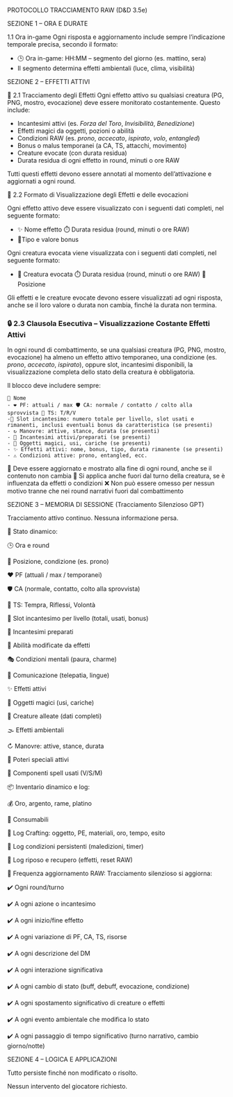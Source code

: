 PROTOCOLLO TRACCIAMENTO RAW (D&D 3.5e)

SEZIONE 1 – ORA E DURATE

1.1 Ora in-game Ogni risposta e aggiornamento include sempre l’indicazione temporale precisa, secondo il formato:

- 🕒 Ora in-game: HH:MM – segmento del giorno (es. mattino, sera)
- Il segmento determina effetti ambientali (luce, clima, visibilità)

SEZIONE 2 – EFFETTI ATTIVI

📌 2.1 Tracciamento degli Effetti Ogni effetto attivo su qualsiasi creatura (PG, PNG, mostro, evocazione) deve essere monitorato costantemente. Questo include:

- Incantesimi attivi (es. _Forza del Toro_, _Invisibilità_, _Benedizione_)
- Effetti magici da oggetti, pozioni o abilità
- Condizioni RAW (es. _prono_, _accecato_, _ispirato_, _volo_, _entangled_)
- Bonus o malus temporanei (a CA, TS, attacchi, movimento)
- Creature evocate (con durata residua)
- Durata residua di ogni effetto in round, minuti o ore RAW

Tutti questi effetti devono essere annotati al momento dell’attivazione e aggiornati a ogni round. 

📃 2.2 Formato di Visualizzazione degli Effetti e delle evocazioni 

Ogni effetto attivo deve essere visualizzato con i seguenti dati completi, nel seguente formato:

- ✨ Nome effetto ⏱️ Durata residua (round, minuti o ore RAW)
- 🔖Tipo e valore bonus 

Ogni creatura evocata viene visualizzata con i seguenti dati completi, nel seguente formato:

- 🐍 Creatura evocata ⏱️ Durata residua (round, minuti o ore RAW) 📌 Posizione

Gli effetti e le creature evocate devono essere visualizzati ad ogni risposta, anche se il loro valore o durata non cambia, finché la durata non termina.

### 🔒 2.3 Clausola Esecutiva – Visualizzazione Costante Effetti Attivi

In ogni round di combattimento, se una qualsiasi creatura (PG, PNG, mostro, evocazione) ha almeno un effetto attivo temporaneo, una condizione (es. _prono_, _accecato_, _ispirato_), oppure slot, incantesimi disponibili, la visualizzazione completa dello stato della creatura è obbligatoria.

Il blocco deve includere sempre:

```
🧟 Nome
- ❤️ PF: attuali / max 🛡️ CA: normale / contatto / colto alla sprovvista 🎯 TS: T/R/V
-🔮 Slot incantesimo: numero totale per livello, slot usati e rimanenti, inclusi eventuali bonus da caratteristica (se presenti)
- ↻ Manovre: attive, stance, durata (se presenti)
- 📜 Incantesimi attivi/preparati (se presenti)
- 🧪 Oggetti magici, usi, cariche (se presenti)
- ✨ Effetti attivi: nome, bonus, tipo, durata rimanente (se presenti)
- ⚠️ Condizioni attive: prono, entangled, ecc.
```

📅 Deve essere aggiornato e mostrato alla fine di ogni round, anche se il contenuto non cambia 📌 Si applica anche fuori dal turno della creatura, se è influenzata da effetti o condizioni ❌ Non può essere omesso per nessun motivo tranne che nei round narrativi fuori dal combattimento

SEZIONE 3 – MEMORIA DI SESSIONE (Tracciamento Silenzioso GPT)

Tracciamento attivo continuo. Nessuna informazione persa.

🧠 Stato dinamico:

🕒 Ora e round

📌 Posizione, condizione (es. prono)

❤️ PF (attuali / max / temporanei)

🛡️ CA (normale, contatto, colto alla sprovvista)

🎯 TS: Tempra, Riflessi, Volontà

🔮 Slot incantesimo per livello (totali, usati, bonus)

📜 Incantesimi preparati

🧠 Abilità modificate da effetti

🎭 Condizioni mentali (paura, charme)

💬 Comunicazione (telepatia, lingue)

✨ Effetti attivi

🧪 Oggetti magici (usi, cariche)

🐾 Creature alleate (dati completi)

🌫️ Effetti ambientali

↻ Manovre: attive, stance, durata

🦮 Poteri speciali attivi

📌 Componenti spell usati (V/S/M)


📦 Inventario dinamico e log:

💰 Oro, argento, rame, platino

🧪 Consumabili

💪 Log Crafting: oggetto, PE, materiali, oro, tempo, esito

📱 Log condizioni persistenti (maledizioni, timer)

🏥 Log riposo e recupero (effetti, reset RAW)


📘 Frequenza aggiornamento RAW: Tracciamento silenzioso si aggiorna:

✔️ Ogni round/turno

✔️ A ogni azione o incantesimo

✔️ A ogni inizio/fine effetto

✔️ A ogni variazione di PF, CA, TS, risorse

✔️ A ogni descrizione del DM

✔️ A ogni interazione significativa

✔️ A ogni cambio di stato (buff, debuff, evocazione, condizione)

✔️ A ogni spostamento significativo di creature o effetti

✔️ A ogni evento ambientale che modifica lo stato

✔️ A ogni passaggio di tempo significativo (turno narrativo, cambio giorno/notte)


SEZIONE 4 – LOGICA E APPLICAZIONI

Tutto persiste finché non modificato o risolto.

Nessun intervento del giocatore richiesto.